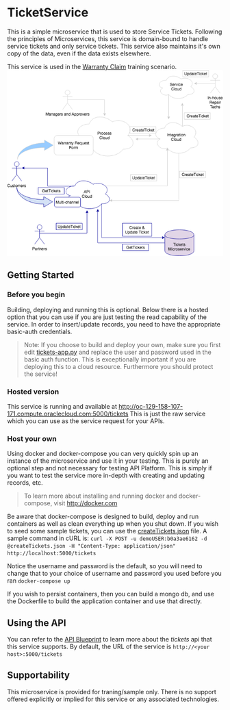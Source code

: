 # TicketService
This is a simple microservice that is used to store Service Tickets.  Following the principles of Microservices, this service is domain-bound to handle service tickets and only service tickets.  This service also maintains it's own copy of the data, even if the data exists elsewhere.

This service is used in the [Warranty Claim](../../../scenarios/warrantyClaim) training scenario.
![](../../../scenarios/warrantyClaim/TicketService.png)

## Getting Started
### Before you begin
Building, deploying and running this is optional.  Below there is a hosted option that you can use if you are just testing the read capability of the service.  In order to insert/update records, you need to have the appropriate basic-auth credentials.

> Note: If you choose to build and deploy your own, make sure you first edit [tickets-app.py](./tickets-app.py) and replace the user and password used in the basic auth function.  This is exceptionally important if you are deploying this to a cloud resource.  Furthermore you should protect the service!

### Hosted version
This service is running and available at http://oc-129-158-107-171.compute.oraclecloud.com:5000/tickets  This is just the raw service which you can use as the service request for your APIs.

### Host your own
Using docker and docker-compose you can very quickly spin up an instance of the microservice and use it in your testing.  This is purely an optional step and not necessary for testing API Platform.  This is simply if you want to test the service more in-depth with creating and updating records, etc.

> To learn more about installing and running docker and docker-compose, visit http://docker.com

Be aware that docker-compose is designed to build, deploy and run containers as well as clean everything up when you shut down.  If you wish to seed some sample tickets, you can use the [createTickets.json](./createTickets.json) file.  A sample command in cURL is:
`curl -X POST -u demoUSER:b0a3ae6162 -d @createTickets.json -H "Content-Type: application/json" http://localhost:5000/tickets`

Notice the username and password is the default, so you will need to change that to your choice of username and password you used before you ran `docker-compose up`

If you wish to persist containers, then you can build a mongo db, and use the Dockerfile to build the application container and use that directly.

## Using the API
You can refer to the [API Blueprint](../../../tutorials/design/design_api/ticketService.apib) to learn more about the *tickets* api that this service supports.  By default, the URL of the service is `http://<your host>:5000/tickets`

## Supportability
This microservice is provided for traning/sample only.  There is no support offered explicitly or implied for this service or any associated technologies.
